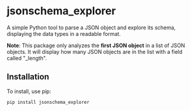 # jsonschema_explorer

A simple Python tool to parse a JSON object and explore its schema, displaying the data types in a readable format.

**Note**: This package only analyzes the **first JSON object** in a list of JSON objects. It will display how many JSON objects are in the list with a field called "_length".

## Installation

To install, use pip:

```bash
pip install jsonschema_explorer